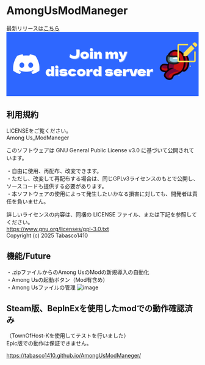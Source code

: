 # AmongUsModManeger

最新リリースは[こちら](https://github.com/Tabasco1410/AmongUsModManeger/releases/latest)<br>
[![Discord](readme.png)](https://discord.gg/yjurSmjTxr)<br>
## 利用規約
LICENSEをご覧ください。<br>
Among Us_ModManeger

このソフトウェアは GNU General Public License v3.0 に基づいて公開されています。

・自由に使用、再配布、改変できます。<br>
・ただし、改変して再配布する場合は、同じGPLv3ライセンスのもとで公開し、ソースコードも提供する必要があります。<br>
・本ソフトウェアの使用によって発生したいかなる損害に対しても、開発者は責任を負いません。<br>

詳しいライセンスの内容は、同梱の LICENSE ファイル、または下記を参照してください。<br>
https://www.gnu.org/licenses/gpl-3.0.txt
<br>
Copyright (c) 2025 Tabasco1410

## 機能/Future
・.zipファイルからのAmong UsのModの新規導入の自動化<br>
・Among Usの起動ボタン（Mod有含め）
<br>・Among Usファイルの管理
![image](https://github.com/user-attachments/assets/bbd6bf75-606f-40da-9f96-cc005a70d9ce)



## Steam版、BepInExを使用したmodでの動作確認済み
（TownOfHost-Kを使用してテストを行いました）<br>
Epic版での動作は保証できません。


https://tabasco1410.github.io/AmongUsModManeger/
